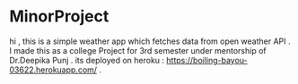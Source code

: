 # MinorProject
hi , this is a simple weather app which fetches data from open weather API . 
I made this as a college Project for 3rd semester under mentorship of Dr.Deepika Punj .
its deployed on heroku : https://boiling-bayou-03622.herokuapp.com/ . 
